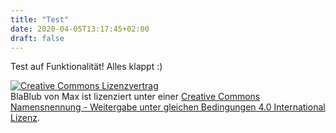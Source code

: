 ```yaml
---
title: "Test"
date: 2020-04-05T13:17:45+02:00
draft: false
---
```


Test auf Funktionalität!
Alles klappt :)

<a rel="license" href="http://creativecommons.org/licenses/by-sa/4.0/"><img alt="Creative Commons Lizenzvertrag" style="border-width:0" src="https://i.creativecommons.org/l/by-sa/4.0/88x31.png" /></a><br /><span xmlns:dct="http://purl.org/dc/terms/" property="dct:title">BlaBlub</span> von <span xmlns:cc="http://creativecommons.org/ns#" property="cc:attributionName">Max</span> ist lizenziert unter einer <a rel="license" href="http://creativecommons.org/licenses/by-sa/4.0/">Creative Commons Namensnennung - Weitergabe unter gleichen Bedingungen 4.0 International Lizenz</a>.
